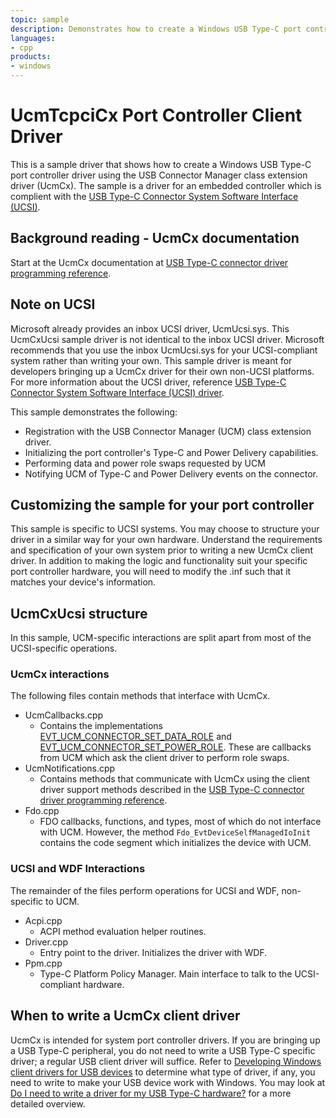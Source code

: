 ```yaml
---
topic: sample
description: Demonstrates how to create a Windows USB Type-C port controller driver using the USB Connector Manager class extension driver (UcmCx).
languages:
- cpp
products:
- windows
---
```


<!---
    name: UcmTcpciCx Port Controller Client Driver
    platform: KMDF
    language: cpp
    category: USB
    description: Demonstrates how to create a Windows USB Type-C port controller driver using the USB Connector Manager class extension driver (UcmCx).
    samplefwlink: https://go.microsoft.com/fwlink/p/?linkid=856744
--->

# UcmTcpciCx Port Controller Client Driver

This is a sample driver that shows how to create a Windows USB Type-C port controller driver using the USB Connector Manager class extension driver (UcmCx). The sample is a driver for an embedded controller which is complient with the [USB Type-C Connector System Software Interface (UCSI)](http://www.intel.com/content/www/us/en/io/universal-serial-bus/usb-type-c-ucsi-spec.html).

## Background reading - UcmCx documentation

Start at the UcmCx documentation at [USB Type-C connector driver programming reference](https://msdn.microsoft.com/en-us/library/windows/hardware/mt188011(v=vs.85).aspx).

## Note on UCSI

Microsoft already provides an inbox UCSI driver, UcmUcsi.sys. This UcmCxUcsi sample driver is not identical to the inbox UCSI driver. Microsoft recommends that you use the inbox UcmUcsi.sys for your UCSI-compliant system rather than writing your own. This sample driver is meant for developers bringing up a UcmCx driver for their own non-UCSI platforms. For more information about the UCSI driver, reference [USB Type-C Connector System Software Interface (UCSI) driver](https://msdn.microsoft.com/en-us/library/windows/hardware/mt710944(v=vs.85).aspx).

This sample demonstrates the following:

- Registration with the USB Connector Manager (UCM) class extension driver.
- Initializing the port controller's Type-C and Power Delivery capabilities.
- Performing data and power role swaps requested by UCM
- Notifying UCM of Type-C and Power Delivery events on the connector.

## Customizing the sample for your port controller

This sample is specific to UCSI systems. You may choose to structure your driver in a similar way for your own hardware. Understand the requirements and specification of your own system prior to writing a new UcmCx client driver. In addition to making the logic and functionality suit your specific port controller hardware, you will need to modify the .inf such that it matches your device's information.

## UcmCxUcsi structure

In this sample, UCM-specific interactions are split apart from most of the UCSI-specific operations.

### UcmCx interactions

The following files contain methods that interface with UcmCx.

- UcmCallbacks.cpp
  - Contains the implementations [EVT_UCM_CONNECTOR_SET_DATA_ROLE](https://msdn.microsoft.com/en-us/library/windows/hardware/mt187818(v=vs.85).aspx) and [EVT_UCM_CONNECTOR_SET_POWER_ROLE](https://msdn.microsoft.com/en-us/library/windows/hardware/mt187818(v=vs.85).aspx). These are callbacks from UCM which ask the client driver to perform role swaps.
- UcmNotifications.cpp
  - Contains methods that communicate with UcmCx using the client driver support methods described in the [USB Type-C connector driver programming reference](https://msdn.microsoft.com/en-us/library/windows/hardware/mt188011(v=vs.85).aspx).
- Fdo.cpp
  - FDO callbacks, functions, and types, most of which do not interface with UCM. However, the method `Fdo_EvtDeviceSelfManagedIoInit` contains the code segment which initializes the device with UCM.

### UCSI and WDF Interactions

The remainder of the files perform operations for UCSI and WDF, non-specific to UCM.

- Acpi.cpp
  - ACPI method evaluation helper routines.
- Driver.cpp
  - Entry point to the driver. Initializes the driver with WDF.
- Ppm.cpp
  - Type-C Platform Policy Manager. Main interface to talk to the UCSI-compliant hardware.

## When to write a UcmCx client driver

UcmCx is intended for system port controller drivers. If you are bringing up a USB Type-C peripheral, you do not need to write a USB Type-C specific driver; a regular USB client driver will suffice. Refer to [Developing Windows client drivers for USB devices](https://msdn.microsoft.com/en-us/library/windows/hardware/hh406260(v=vs.85).aspx) to determine what type of driver, if any, you need to write to make your USB device work with Windows. You may look at [Do I need to write a driver for my USB Type-C hardware?](https://blogs.msdn.microsoft.com/usbcoreblog/2016/06/20/do-i-need-to-write-a-driver-for-my-usb-type-c-hardware/) for a more detailed overview.
